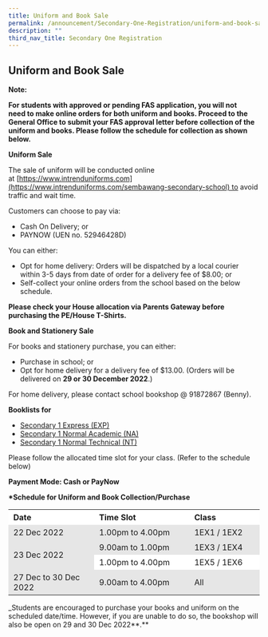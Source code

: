 ```yaml
---
title: Uniform and Book Sale
permalink: /announcement/Secondary-One-Registration/uniform-and-book-sale/
description: ""
third_nav_title: Secondary One Registration
---
```

## Uniform and Book Sale


**Note:**

**For students with approved or pending FAS application, you will not need to make online orders for both uniform and books. Proceed to the General Office to submit your FAS approval letter before collection of the uniform and books. Please follow the schedule for collection as shown below.**

**Uniform Sale**

The sale of uniform will be conducted online at [https://www.intrenduniforms.com](https://www.intrenduniforms.com/sembawang-secondary-school) to avoid traffic and wait time.

Customers can choose to pay via:

*   Cash On Delivery; or
*   PAYNOW (UEN no. 52946428D)

You can either:

*   Opt for home delivery: Orders will be dispatched by a local courier within 3-5 days from date of order for a delivery fee of $8.00; or
*   Self-collect your online orders from the school based on the below schedule.


**Please check your House allocation via Parents Gateway before purchasing the PE/House T-Shirts.**

**Book and Stationery Sale**

For books and stationery purchase, you can either:

*   Purchase in school; or
*   Opt for home delivery for a delivery fee of $13.00.
(Orders will be delivered on **29 or 30 December 2022**.)

For home delivery, please contact school bookshop @ 91872867 (Benny).

**Booklists for**

*  [Secondary 1 Express (EXP)](/files/2023%20Booklists/2023%20Sembawang%20Sec%201E.pdf)
*  [Secondary 1 Normal Academic (NA)](/files/2023%20Booklists/2023%20Sembawang%20Sec%201NA.pdf)
*  [Secondary 1 Normal Technical (NT)](/files/2023%20Booklists/2023%20Sembawang%20Sec%201NT.pdf)

Please follow the allocated time slot for your class. (Refer to the schedule below)

**Payment Mode: Cash or PayNow**


**\*Schedule for Uniform and Book Collection/Purchase**

<table style="box-sizing: inherit; border-collapse: collapse; border-spacing: 0px; max-width: 100%;"><tbody style="box-sizing: inherit;"><tr style="box-sizing: inherit; background: rgb(255, 255, 255);"><td width="162" style="box-sizing: inherit; padding: 5px 10px;"><strong style="box-sizing: inherit; font-weight: bold;">Date</strong></td><td width="181" style="box-sizing: inherit; padding: 5px 10px;"><strong style="box-sizing: inherit; font-weight: bold;">Time Slot</strong></td><td width="128" style="box-sizing: inherit; padding: 5px 10px;"><strong style="box-sizing: inherit; font-weight: bold;">Class</strong></td></tr><tr style="box-sizing: inherit; background: rgb(230, 230, 230);"><td width="162" style="box-sizing: inherit; padding: 5px 10px;">22 Dec 2022</td><td width="181" style="box-sizing: inherit; padding: 5px 10px;">1.00pm to 4.00pm</td><td width="128" style="box-sizing: inherit; padding: 5px 10px;">1EX1 / 1EX2</td></tr><tr style="box-sizing: inherit; background: rgb(230, 230, 230);"><td rowspan="2" width="162" style="box-sizing: inherit; padding: 5px 10px;">23 Dec 2022</td><td width="181" style="box-sizing: inherit; padding: 5px 10px;">9.00am to 1.00pm</td><td width="128" style="box-sizing: inherit; padding: 5px 10px;">1EX3 / 1EX4</td></tr><tr style="box-sizing: inherit; background: rgb(255, 255, 255);"><td width="181" style="box-sizing: inherit; padding: 5px 10px;">1.00pm to 4.00pm</td><td width="128" style="box-sizing: inherit; padding: 5px 10px;">1EX5 / 1EX6</td></tr><tr style="box-sizing: inherit; background: rgb(230, 230, 230);"><td width="162" style="box-sizing: inherit; padding: 5px 10px;">27 Dec to 30 Dec 2022</td><td width="181" style="box-sizing: inherit; padding: 5px 10px;">9.00am to 4.00pm</td><td width="128" style="box-sizing: inherit; padding: 5px 10px;">All</td></tr></tbody></table>


_Students are encouraged to purchase your books and uniform on the scheduled date/time. However, if you are unable to do so, the bookshop will also be open on 29 and 30 Dec 2022**.**